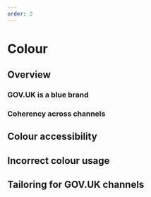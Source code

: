 ```yaml
---
order: 2
---
```


# Colour

## Overview

### GOV.UK is a blue brand

### Coherency across channels

## Colour accessibility

## Incorrect colour usage

## Tailoring for GOV.UK channels
